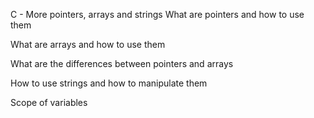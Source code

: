 C - More pointers, arrays and strings
What are pointers and how to use them

What are arrays and how to use them

What are the differences between pointers and arrays

How to use strings and how to manipulate them

Scope of variables
